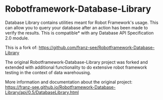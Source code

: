 Robotframework-Database-Library
===============================

Database Library contains utilities meant for Robot Framework's usage. This can allow you to query your database after an action has been made to verify the results. This is compatible* with any Database API Specification 2.0 module.

This is a fork of: https://github.com/franz-see/Robotframework-Database-Library

The original Robotframework-Database-Library project was forked and extended with additional functionality to do extensive robot framework testing in the context of data warehousing.

More information and documentation about the original project: https://franz-see.github.io/Robotframework-Database-Library/api/0.5/DatabaseLibrary.html
